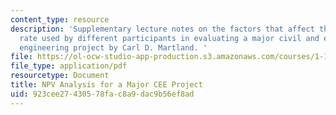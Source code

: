 ```yaml
---
content_type: resource
description: 'Supplementary lecture notes on the factors that affect the discount
  rate used by different participants in evaluating a major civil and environmental
  engineering project by Carl D. Martland. '
file: https://ol-ocw-studio-app-production.s3.amazonaws.com/courses/1-133-masters-of-engineering-concepts-of-engineering-practice-fall-2007/923cee27430578fac8a9dac9b56ef8ad_proj_eval.pdf
file_type: application/pdf
resourcetype: Document
title: NPV Analysis for a Major CEE Project
uid: 923cee27-4305-78fa-c8a9-dac9b56ef8ad
---
```

